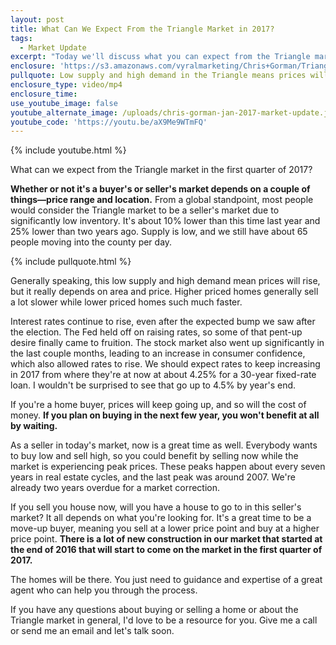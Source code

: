 ```yaml
---
layout: post
title: What Can We Expect From the Triangle Market in 2017?
tags:
  - Market Update
excerpt: "Today we'll discuss what you can expect from the Triangle market as we head into the first quarter of 2017. Interest rates and prices are rising, so the time to act is now for both buyers and sellers."
enclosure: 'https://s3.amazonaws.com/vyralmarketing/Chris+Gorman/Triangle+Area+Real+Estate-+Jan+2017+Market+Update.mp4'
pullquote: Low supply and high demand in the Triangle means prices will rise.
enclosure_type: video/mp4
enclosure_time:
use_youtube_image: false
youtube_alternate_image: /uploads/chris-gorman-jan-2017-market-update.jpg
youtube_code: 'https://youtu.be/aX9Me9WTmFQ'
---
```



{% include youtube.html %}

What can we expect from the Triangle market in the first quarter of 2017?

**Whether or not it's a buyer's or seller's market depends on a couple of things—price range and location.** From a global standpoint, most people would consider the Triangle market to be a seller's market due to significantly low inventory. It's about 10% lower than this time last year and 25% lower than two years ago. Supply is low, and we still have about 65 people moving into the county per day.

{% include pullquote.html %}

Generally speaking, this low supply and high demand mean prices will rise, but it really depends on area and price. Higher priced homes generally sell a lot slower while lower priced homes such much faster.

Interest rates continue to rise, even after the expected bump we saw after the election. The Fed held off on raising rates, so some of that pent-up desire finally came to fruition. The stock market also went up significantly in the last couple months, leading to an increase in consumer confidence, which also allowed rates to rise. We should expect rates to keep increasing in 2017 from where they're at now at about 4.25% for a 30-year fixed-rate loan. I wouldn't be surprised to see that go up to 4.5% by year's end.

If you're a home buyer, prices will keep going up, and so will the cost of money. **If you plan on buying in the next few year, you won't benefit at all by waiting.&nbsp;**

As a seller in today's market, now is a great time as well. Everybody wants to buy low and sell high, so you could benefit by selling now while the market is experiencing peak prices. These peaks happen about every seven years in real estate cycles, and the last peak was around 2007. We're already two years overdue for a market correction.&nbsp;

If you sell you house now, will you have a house to go to in this seller's market? It all depends on what you're looking for. It's a great time to be a move-up buyer, meaning you sell at a lower price point and buy at a higher price point. **There is a lot of new construction in our market that started at the end of 2016 that will start to come on the market in the first quarter of 2017.**

The homes will be there. You just need to guidance and expertise of a great agent who can help you through the process.

If you have any questions about buying or selling a home or about the Triangle market in general, I'd love to be a resource for you. Give me a call or send me an email and let's talk soon.